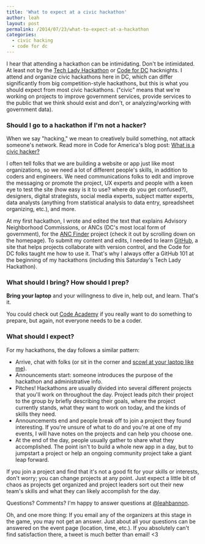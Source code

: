 ```yaml
---
title: 'What to expect at a civic hackathon'
author: leah
layout: post
permalink: /2014/07/23/what-to-expect-at-a-hackathon
categories:
  - civic hacking
  - code for dc
---
```


I hear that attending a hackathon can be intimidating. Don't be intimidated. At least not by the [Tech Lady Hackathon](http://techladyhackathon.org) or [Code for DC](http://codefordc.org) hacknights. I attend and organize civic hackathons here in DC, which can differ significantly from big competition-style hackathons, but this is what you should expect from most civic hackathons. ("civic" means that we're working on projects to improve government services, provide services to the public that we think should exist and don't, or analyzing/working with government data).

### Should I go to a hackathon if I'm not a hacker?

When we say "hacking," we mean to creatively build something, not attack someone's network. Read more in Code for America's blog post: [What is a civic hacker?](http://www.codeforamerica.org/blog/2013/05/06/what-is-a-civic-hacker/)

I often tell folks that we are building a website or app just like most organizations, so we need a lot of different people's skills, in addition to coders and engineers. We need communications folks to edit and improve the messaging or promote the project, UX experts and people with a keen eye to test the site (how easy is it to use? where do you get confused?), designers, digital strategists, social media experts, subject matter experts, data analysts (anything from statistical analysis to data entry, spreadsheet organizing, etc.), and more.

At my first hackathon, I wrote and edited the text that explains Advisory Neighborhood Commissions, or ANCs (DC's most local form of government), for the [ANC Finder](http://ancfinder.org) project (check it out by scrolling down on the homepage). To submit my content and edits, I needed to learn [GitHub](http://github.com), a site that helps projects collaborate with version control, and the Code for DC folks taught me how to use it. That's why I always offer a GitHub 101 at the beginning of my hackathons (including this Saturday's Tech Lady Hackathon).

### What should I bring? How should I prep?

**Bring your laptop** and your willingness to dive in, help out, and learn. That's it.

You could check out [Code Academy](http://www.codecademy.com/) if you really want to do something to prepare, but again, not everyone needs to be a coder.

### What should I expect?

For my hackathons, the day follows a similar pattern:

* Arrive, chat with folks (or sit in the corner and [scowl at your laptop like me](http://instagram.com/p/n1h332CZeT/)).
* Announcements start: someone introduces the purpose of the hackathon and administrative info.
* Pitches! Hackathons are usually divided into several different projects that you'll work on throughout the day. Project leads pitch their project to the group by briefly describing their goals, where the project currently stands, what they want to work on today, and the kinds of skills they need.
* Announcements end and people break off to join a project they found interesting. If you're unsure of what to do and you're at one of my events, I will have notes on the projects and can help you choose one. 
* At the end of the day, people usually gather to share what they accomplished. The point isn't to build a whole new app in a day, but to jumpstart a project or help an ongoing community project take a giant leap forward.

If you join a project and find that it's not a good fit for your skills or interests, don't worry; you can change projects at any point. Just expect a little bit of chaos as projects get organized and project leaders sort out their new team's skills and what they can likely accomplish for the day.

Questions? Comments? I'm happy to answer questions at [@leahbannon](http://twitter.com/leahbannon).

Oh, and one more thing: If you email any of the organizers at this stage in the game, you may not get an answer. Just about all your questions can be answered on the event page (location, time, etc.). If you absolutely can't find satisfaction there, a tweet is much better than email! <3 
